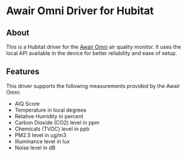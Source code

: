 # Awair Omni Driver for Hubitat

## About
This is a Hubitat driver for the [Awair Omni](https://www.getawair.com/products/omni)
air quality monitor. It uses the local API available in the device for better reliability and ease of setup.

## Features
This driver supports the following measurements provided by the Awair Omni:

- AIQ Score
- Temperature in local degrees
- Relative Humidity in percent
- Carbon Dioxide (CO2) level in ppm
- Chemicals (TVOC) level in ppb
- PM2.5 level in ug/m3
- Illuminance level in lux
- Noise level in dB
